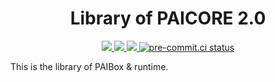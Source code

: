 <div align="center">

# Library of PAICORE 2.0

</div>

<p align="center">
    <a href="https://github.com/PAICookers/PAIlib/blob/master/pyproject.toml">
        <img src="https://img.shields.io/pypi/pyversions/paicorelib">
    </a>
    <a href="https://github.com/PAICookers/PAIlib/releases/tag/v0.0.1">
        <img src="https://img.shields.io/github/v/release/PAICookers/PAIlib?color=orange">
    </a>
    <a href="https://www.codefactor.io/repository/github/PAICookers/PAIlib">
      <img src="https://img.shields.io/codefactor/grade/github/PAICookers/PAIlib/master?color=red">
    </a>
    <a href="https://results.pre-commit.ci/latest/github/PAICookers/PAIlib/master">
	   <img src="https://results.pre-commit.ci/badge/github/PAICookers/PAIlib/master.svg" alt="pre-commit.ci status">
    </a>

</p>

This is the library of PAIBox & runtime.
